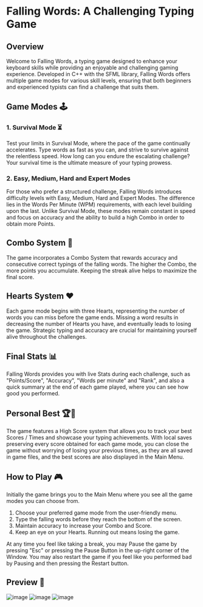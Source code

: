 # Falling Words: A Challenging Typing Game

## Overview

Welcome to Falling Words, a typing game designed to enhance your keyboard skills while providing
an enjoyable and challenging gaming experience. Developed in C++ with the SFML library, Falling Words offers
multiple game modes for various skill levels, ensuring that both beginners and experienced typists can find a 
challenge that suits them.

## Game Modes 🕹️

### 1. Survival Mode ⏳

Test your limits in Survival Mode, where the pace of the game continually accelerates. Type words as fast
as you can, and strive to survive against the relentless speed. How long can you endure the escalating challenge? 
Your survival time is the ultimate measure of your typing prowess.

### 2. Easy, Medium, Hard and Expert Modes

For those who prefer a structured challenge, Falling Words introduces difficulty levels with 
Easy, Medium, Hard and Expert Modes. The difference lies in the Words Per Minute (WPM) requirements, 
with each level building upon the last. Unlike Survival Mode, these modes remain constant in speed and 
focus on accuracy and the ability to build a high Combo in order to obtain more Points.

## Combo System 🎯

The game incorporates a Combo System that rewards accuracy and consecutive correct typings of the falling words. 
The higher the Combo, the more points you accumulate. Keeping the streak alive helps to maximize the final score.

## Hearts System ❤️

Each game mode begins with three Hearts, representing the number of words you can miss before the game ends. 
Missing a word results in decreasing the number of Hearts you have, and eventually leads to losing the game. 
Strategic typing and accuracy are crucial for maintaining yourself alive throughout the challenges.

## Final Stats 📊

Falling Words provides you with live Stats during each challenge, such as "Points/Score", "Accuracy", "Words per minute" and "Rank", 
and also a quick summary at the end of each game played, where you can see how good you performed.

## Personal Best 🏆🌟

The game features a High Score system that allows you to track your best Scores / Times and showcase your typing achievements. 
With local saves preserving every score obtained for each game mode, you can close the game without worrying of losing your 
previous times, as they are all saved in game files, and the best scores are also displayed in the Main Menu.

## How to Play 🎮

Initially the game brings you to the Main Menu where you see all the game modes you can choose from.

1. Choose your preferred game mode from the user-friendly menu.
2. Type the falling words before they reach the bottom of the screen.
3. Maintain accuracy to increase your Combo and Score.
4. Keep an eye on your Hearts. Running out means losing the game.

At any time you feel like taking a break, you may Pause the game by pressing "Esc" or pressing the Pause Button in the up-right 
corner of the Window. You may also restart the game if you feel like you performed bad by Pausing and then pressing the Restart button.

## Preview 👀

![image](https://github.com/MilanMj11/First-Game/assets/87907265/bf18808e-edbd-419b-a658-e3c97bd5facd)
![image](https://github.com/MilanMj11/First-Game/assets/87907265/5eb01711-233d-4c31-8ecf-6246715019de)
![image](https://github.com/MilanMj11/First-Game/assets/87907265/27c5dc4f-74f5-4e92-a234-00a39a000ff3)





